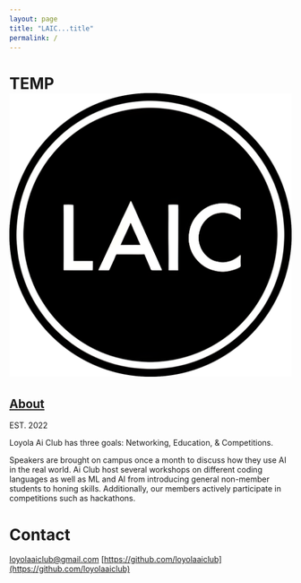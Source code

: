 ```yaml
---
layout: page
title: "LAIC...title"
permalink: /
---
```


# TEMP ![logo](https://raw.githubusercontent.com/loyolaaiclub/loyolaaiclub.github.io/main/logo.jpg)

## [About](https://loyolaaiclub.github.io/about)

EST. 2022

Loyola Ai Club has three goals: Networking, Education, & Competitions.

Speakers are brought on campus once a month to discuss how they use AI in the real world. Ai Club host several workshops on different coding languages as well as ML and AI from introducing general non-member students to honing skills. Additionally, our members actively participate in competitions such as hackathons.

# Contact

[loyolaaiclub@gmail.com](mailto:loyolaaiclub@gmail.com)
[https://github.com/loyolaaiclub](https://github.com/loyolaaiclub)
